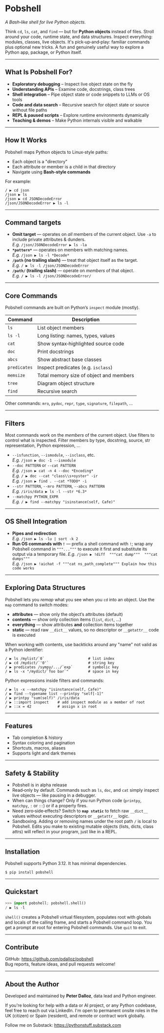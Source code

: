 # Pobshell

*A Bash‑like shell for live Python objects.*

Think `cd`, `ls`, `cat`, and `find` — but for **Python objects** instead of files. Stroll around your code, runtime state, and data structures. Inspect everything: modules, classes, live objects. It's pick‑up‑and‑play: familiar commands plus optional new tricks. A fun and genuinely useful way to explore a Python app, package, or Python itself.

---

## What Is Pobshell For?

- **Exploratory debugging** – Inspect live object state on the fly
- **Understanding APIs** – Examine code, docstrings, class trees
- **Shell integration** – Pipe object state or code snippets to LLMs or OS tools
- **Code and data search** – Recursive search for object state or source without file paths
- **REPL & paused scripts** – Explore runtime environments dynamically
- **Teaching & demos** – Make Python internals visible and walkable

---

## How It Works

Pobshell maps Python objects to Linux‑style paths:

- Each object is a "directory"
- Each attribute or member is a child in that directory
- Navigate using **Bash-style commands**

For example:

```
/ ▶ cd json
/json ▶ ls
/json ▶ cd JSONDecodeError
/json/JSONDecodeError ▶ ls -l
```

---

## Command targets

- **Omit target** — operates on *all* members of the current object. Use `-a` to include private attributes & dunders.  
  *E.g.* `/json/JSONDecodeError ▶ ls -la`
- **`*pattern*`** — operates on members with matching names.  
  *E.g.* `/json ▶ ls -l *Decode*`
- **`/path` (no trailing slash)** — treat that object itself as the target.  
  *E.g.* `/ ▶ ls -l /json/JSONDecodeError`
- **`/path/` (trailing slash)** — operate on *members* of that object.  
  *E.g.* `/ ▶ ls -l /json/JSONDecodeError/`

---

## Core Commands

Pobshell commands are built on Python’s `inspect` module (mostly).

| Command  | Description                                   |
|----------|-----------------------------------------------|
| `ls`     | List object members                           |
| `ls -l`  | Long listing: names, types, values            |
| `cat`    | Show syntax‑highlighted source code           |
| `doc`    | Print docstrings                              |
| `abcs`   | Show abstract base classes                    |
| `predicates` | Inspect predicates (e.g. `isclass`)       |
| `memsize` | Total memory size of object and members      |
| `tree`   | Diagram object structure                      |
| `find`   | Recursive search                              |

Other commands: `mro`, `pydoc`, `repr`, `type`, `signature`, `filepath`, ...

---

## Filters

Most commands work on the *members* of the current object. Use filters to control what is inspected. Filter members by type, docstring, source, str representation, Python expression, …

- `--isfunction`, `--ismodule`, `--isclass`, etc.  
  *E.g.* `/json ▶ doc -1 --ismodule`
- `--doc PATTERN` or `--cat PATTERN`  
  *E.g.* `/json ▶ cat -n 4 --doc *Encoding*`  
  *E.g.* `/ ▶ doc --cat "class\\s+oyster" -ir`  
  *E.g.* `/json ▶ find . --cat *TODO* -i`
- `--str PATTERN`, `--mro PATTERN`, `--abcs PATTERN`  
  *E.g.* `/iris/data ▶ ls -l --str *6.3*`
- `--matchpy PYTHON_EXPR`  
  *E.g.* `/ ▶ find --matchpy "isinstance(self, Cafe)"`

---

## OS Shell Integration

- **Pipes and redirection**  
  *E.g.* `/json ▶ ls -lu | sort -k 2`
- **Run OS commands with `!`** — prefix a shell command with `!`; wrap any Pobshell command in `"""..."""` to execute it first and substitute its output via a temporary file.
  *E.g.* `/json ▶ !diff  """cat dump"""  """cat dumps"""`  
  *E.g.* `/json ▶ !aichat -f """cat ns_path_complete""" Explain how this code works`

---

## Exploring Data Structures

Pobshell lets you *remap* what you see when you `cd` into an object. Use the `map` command to switch modes:

- **attributes** — show only the object’s attributes (default)
- **contents** — show only collection items (`list`, `dict`, …)
- **everything** — show attributes **and** collection items together
- **static** — read raw `__dict__` values, so no descriptor or `__getattr__` code is executed

When working with contents, use backticks around any "name" not valid as a Python identifier:

```
/ ▶ ls /mylist/`0`                    # list index
/ ▶ cd /mydict/`'0'`                  # string key
/ ▶ predicates /sympy/.../`exp`       # symbolic key
/ ▶ ls -x "/mydict/`foo bar`"         # space in key
```

Python expressions inside filters and commands:

```
/ ▶ ls -x --matchpy "isinstance(self, Cafe)"
/ ▶ find --typename list --printpy "self[-1]"
/ ▶ printpy "sum(self)" /iris/data
/ ▶ ::import inspect    # add inspect module as a member of root
/ ▶ ::x = 42            # assign x in root
```

---

## Features

- Tab completion & history
- Syntax coloring and pagination
- Shortcuts, macros, aliases
- Supports light and dark themes

---

## Safety & Stability

- Pobshell is in alpha release
- Read‑only by default. Commands such as `ls`, `doc`, and `cat` simply inspect live objects — like pausing in a debugger.
- When can things change? Only if you run Python code (`printpy`, `matchpy`, `:` or `::`) or if a property fires.
- Need zero‑side‑effects? Switch to **`map static`** to fetch raw `__dict__` values without executing descriptors or `__getattr__` logic.
- Sandboxing. Adding or removing names under the root path `/` is local to Pobshell. Edits you make to existing mutable objects (lists, dicts, class attrs) will reflect in your program, just like in a REPL.

---

## Installation

Pobshell supports Python 3.12. It has minimal dependencies.

```shell
$ pip install pobshell
```

---

## Quickstart

```python
>>> import pobshell; pobshell.shell()
/ ▶ ls -l
```

`shell()` creates a Pobshell virtual filesystem, populates root with globals and locals of the calling frame, and starts a Pobshell command loop. You get a prompt at root for entering Pobshell commands. Use `quit` to exit.

---

## Contribute

GitHub: https://github.com/pdalloz/pobshell  
Bug reports, feature ideas, and pull requests welcome!

---

## About the Author

Developed and maintained by **Peter Dalloz**, data lead and Python engineer.

If you're looking for help with a data or AI project, or any Python codebase, feel free to reach out via LinkedIn. I'm open to permanent onsite roles in the UK (citizen) or Spain (resident), and remote or contract work globally.

Follow me on Substack: https://pythonstuff.substack.com
